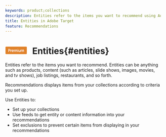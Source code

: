 ```yaml
---
keywords: product;collections
description: Entities refer to the items you want to recommend using Adobe Target. Entities can be anything such as products, content (such as articles, slide shows, images, movies, and tv shows), job listings, restaurants, and so forth.
title: Entities in Adobe Target
feature: Recommendations
---
```


# ![PREMIUM](/help/assets/premium.png) Entities{#entities}

Entities refer to the items you want to recommend. Entities can be anything such as products, content (such as articles, slide shows, images, movies, and tv shows), job listings, restaurants, and so forth.

Recommendations displays items from your collections according to criteria you set up.

Use Entities to:

* Set up your collections 
* Use feeds to get entity or content information into your recommendations 
* Set exclusions to prevent certain items from displaying in your recommendations

